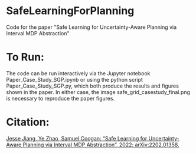 # SafeLearningForPlanning
Code for the paper "Safe Learning for Uncertainty-Aware Planning via Interval MDP Abstraction"

# To Run:
The code can be run interactively via the Jupyter notebook Paper_Case_Study_SGP.ipynb or using the python script Paper_Case_Study_SGP.py, which both produce the results and figures shown in the paper.
In either case, the image safe_grid_casestudy_final.png is necessary to reproduce the paper figures.


# Citation:
[Jesse Jiang, Ye Zhao, Samuel Coogan: “Safe Learning for Uncertainty-Aware Planning via Interval MDP Abstraction”, 2022; arXiv:2202.01358.](https://arxiv.org/abs/2202.01358)
